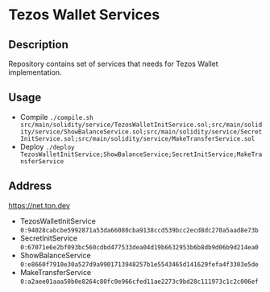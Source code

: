 # Tezos Wallet Services

## Description
Repository contains set of services that needs for Tezos Wallet implementation.
## Usage
- Compile
`./compile.sh src/main/solidity/service/TezosWalletInitService.sol;src/main/solidity/service/ShowBalanceService.sol;src/main/solidity/service/SecretInitService.sol;src/main/solidity/service/MakeTransferService.sol`
- Deploy
`./deploy TezosWalletInitService;ShowBalanceService;SecretInitService;MakeTransferService`

## Address
https://net.ton.dev
- TezosWalletInitService<br>
`0:94028cabcbe5992871a53da66080cba9138ccd539bcc2ecd8dc270a5aad8e73b`
- SecretInitService<br>
`0:67071e6e2bf093bc560cdbd477533dea04d19b6632953b6b8db9d06b9d214ea0`
- ShowBalanceService<br>
`0:e8660f7910e30a527d9a9901713948257b1e5543465d141629fefa4f3303e5de`
- MakeTransferService<br>
`0:a2aee01aaa50b0e8264c80fc0e966cfed11ae2273c9bd28c111973c1c2c006ef`
